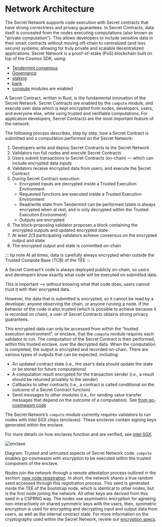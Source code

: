 # Network Architecture

The Secret Network supports code execution with Secret contracts that have strong correctness and privacy guarantees. In Secret Contracts, data itself is concealed from the nodes executing computations (also known as "private computation"). This allows developers to include sensitive data in their smart contracts without moving off-chain to centralized (and less secure) systems; allowing for truly private and scalable decentralized applications. Secret Network is a proof-of-stake (PoS) blockchain built on top of the Cosmos SDK, using:

- [Tendermint consensus](https://docs.tendermint.com/master/introduction/what-is-tendermint.html#consensus-overview) 
- [Governance](https://github.com/scrtlabs/cosmos-sdk/blob/master/x/gov/spec/README.md) 
- [staking](https://github.com/scrtlabs/cosmos-sdk/blob/master/x/staking/spec/README.md) 
- [bank](https://github.com/scrtlabs/cosmos-sdk/tree/master/x/bank/spec) 
- [compute](https://github.com/scrtlabs/SecretNetwork/tree/master/x/compute) modules are enabled 

A Secret Contract, written in Rust, is the fundamental innovation of the Secret Network. Secret Contracts are enabled by the `compute` module, and execute over data which is kept encrypted from nodes, developers, users, and everyone else, while using trusted and verifiable computations. For application developers, Secret Contracts are the most important feature of the network.

The following process describes, step by step, how a Secret Contract is submitted and a computation performed on the Secret Network:

1. Developers write and deploy Secret Contracts to the Secret Network
2. Validators run full nodes and execute Secret Contracts
3. Users submit transactions to Secret Contracts (on-chain) — which can include encrypted data inputs
4. Validators receive encrypted data from users, and execute the Secret Contract
5. During Secret Contract execution:
   - Encrypted inputs are decrypted inside a Trusted Execution Environment
   - Requested functions are executed inside a Trusted Execution Environment
   - Read/write state from Tendermint can be performed (state is always encrypted when at rest, and is only decrypted within the Trusted Execution Environment)
   - Outputs are encrypted
6. The block-proposing validator proposes a block containing the encrypted outputs and updated encrypted state
7. At least 2/3 participating validators achieve consensus on the encrypted output and state
8. The encrypted output and state is committed on-chain

::: tip note 
At all times, data is carefully always encrypted when outside the Trusted Compute Base (TCB) of the TEE
::: 

A Secret Contract’s code is always deployed publicly on-chain, so users and developers know exactly what code will be executed on submitted data. 

This is important --> without knowing what that code does, users cannot trust it with their encrypted data. 

However, the data that is submitted is encrypted, so it cannot be read by a developer, anyone observing the chain, or anyone running a node. If the behavior of the code is also trusted (which is possible to achieve because it is recorded on chain), a user of Secret Contracts obtains strong privacy guarantees.

This encrypted data can only be accessed from within the “trusted execution environment”, or enclave, that the `compute` module requires each validator to run. The computation of the Secret Contract is then performed, within this trusted enclave, over the decrypted data. When the computation is completed, the output is encrypted and recorded on-chain. There are various types of outputs that can be expected, including:

- An updated contract state (i.e., the user’s data should update the state or be stored for future computations)
- A computation result encrypted for the transaction sender (i.e., a result should be returned privately to the sender)
- Callbacks to other contracts (i.e., a contract is called conditional on the outcome of a Secret Contract function)
- Send messages to other modules (i.e., for sending value transfer messages that depend on the outcome of a computation). See [from go-cosmwasm code](https://github.com/scrtlabs/SecretNetwork/blob/master/go-cosmwasm/types/msg.go#L63-L69)

The Secret Network’s `compute` module currently requires validators to run nodes with Intel SGX chips (enclaves). These enclaves contain signing keys generated within the enclave. 

For more details on how enclaves function and are verified, see [intel SGX](sgx.md).

![enclave](../images/diagrams/enclave.png)

Diagram: Trusted and untrusted aspects of Secret Network code. `compute` enables go-cosmwasm with encryption to be executed within the trusted component of the enclave.

Nodes join the network through a remote attestation process outlined in the section: [new node registration](encryption-specs.md#new-node-registration). In short, the network shares a true random seed accessed through this registration process. This seed is generated inside the TEE of the bootstrap node, which is identical to other nodes, but is the first node joining the network. All other keys are derived from this seed in a CSPRNG way. The nodes use asymmetric encryption for agreeing non-interactively on shared symmetric keys with the users, then, symmetric encryption is used for encrypting and decrypting input and output data from users, as well as the internal contract state. For more information on the cryptography used within the Secret Network, review our [encryption specs](encryption-specs.md).
